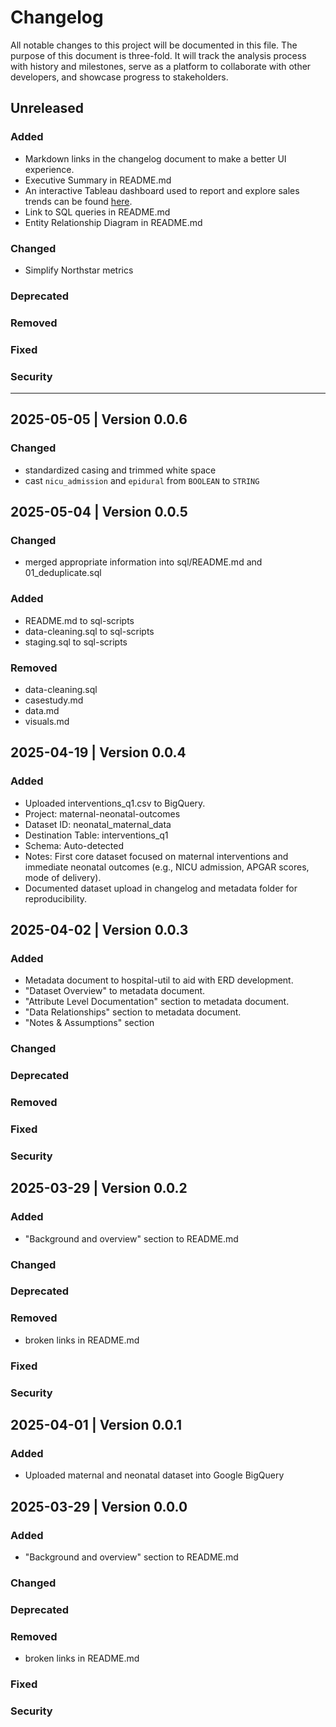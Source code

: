 # Changelog
All notable changes to this project will be documented in this file. The purpose of this document is three-fold. It will track the analysis process with history and milestones, serve as a platform to collaborate with other developers, and showcase progress to stakeholders.

## Unreleased

### Added
- Markdown links in the changelog document to make a better UI experience.
- Executive Summary in README.md
- An interactive Tableau dashboard used to report and explore sales trends can be found [here](link).<br>
- Link to SQL queries in README.md
- Entity Relationship Diagram in README.md


### Changed
- Simplify Northstar metrics
### Deprecated
### Removed
### Fixed
### Security

---
## 2025-05-05 | Version 0.0.6
### Changed
- standardized casing and trimmed white space
- cast `nicu_admission` and `epidural` from `BOOLEAN` to `STRING`

## 2025-05-04 | Version 0.0.5 
### Changed
- merged appropriate information into sql/README.md and 01_deduplicate.sql
### Added
- README.md to sql-scripts
- data-cleaning.sql to sql-scripts
- staging.sql to sql-scripts
### Removed
- data-cleaning.sql
- casestudy.md
- data.md
- visuals.md

## 2025-04-19 | Version 0.0.4 
### Added
- Uploaded interventions_q1.csv to BigQuery.
- Project: maternal-neonatal-outcomes
- Dataset ID: neonatal_maternal_data
- Destination Table: interventions_q1
- Schema: Auto-detected
- Notes: First core dataset focused on maternal interventions and immediate neonatal outcomes (e.g., NICU admission, APGAR scores, mode of delivery).
- Documented dataset upload in changelog and metadata folder for reproducibility.

## 2025-04-02 | Version 0.0.3
### Added
- Metadata document to hospital-util to aid with ERD development.
- "Dataset Overview" to metadata document.
- "Attribute Level Documentation" section to metadata document.
- "Data Relationships" section to metadata document.
- "Notes & Assumptions" section
### Changed
### Deprecated
### Removed
### Fixed
### Security

## 2025-03-29 | Version 0.0.2
### Added
- "Background and overview" section to README.md
### Changed
### Deprecated
### Removed
- broken links in README.md
### Fixed
### Security

## 2025-04-01 | Version 0.0.1 
### Added
- Uploaded maternal and neonatal dataset into Google BigQuery

## 2025-03-29 | Version 0.0.0 
### Added
- "Background and overview" section to README.md
### Changed
### Deprecated
### Removed
- broken links in README.md
### Fixed
### Security
